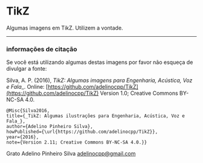 # TikZ
Algumas imagens em TikZ. Utilizem a vontade.


*****
### informações de citação
Se você está utilizando algumas destas imagens por favor não esqueça de divulgar a fonte:

Silva, A. P. (2016), _TikZ: Algumas imagens para Engenharia, Acústica, Voz e Fala__. Online: [https://github.com/adelinocpp/TikZ](https://github.com/adelinocpp/TikZ) Version 1.0; Creative Commons BY-NC-SA 4.0.

    @Misc{Silva2016,
    title={_TikZ: Algumas ilustrações para Engenharia, Acústica, Voz e Fala_},
    author={Adelino Pinheiro Silva}, 
    howPublished={\url{https://github.com/adelinocpp/TikZ}}, 
    year={2016},
    note={Version 2.11; Creative Commons BY-NC-SA 4.0.}}

Grato
Adelino Pinheiro Silva
adelinocpp@gmail.com
